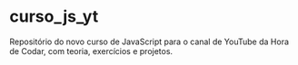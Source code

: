 # curso_js_yt
Repositório do novo curso de JavaScript para o canal de YouTube da Hora de Codar, com teoria, exercícios e projetos.
